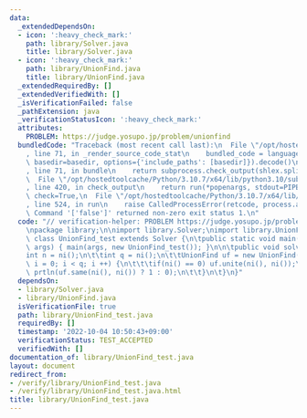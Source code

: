 ```yaml
---
data:
  _extendedDependsOn:
  - icon: ':heavy_check_mark:'
    path: library/Solver.java
    title: library/Solver.java
  - icon: ':heavy_check_mark:'
    path: library/UnionFind.java
    title: library/UnionFind.java
  _extendedRequiredBy: []
  _extendedVerifiedWith: []
  _isVerificationFailed: false
  _pathExtension: java
  _verificationStatusIcon: ':heavy_check_mark:'
  attributes:
    PROBLEM: https://judge.yosupo.jp/problem/unionfind
  bundledCode: "Traceback (most recent call last):\n  File \"/opt/hostedtoolcache/Python/3.10.7/x64/lib/python3.10/site-packages/onlinejudge_verify/documentation/build.py\"\
    , line 71, in _render_source_code_stat\n    bundled_code = language.bundle(stat.path,\
    \ basedir=basedir, options={'include_paths': [basedir]}).decode()\n  File \"/opt/hostedtoolcache/Python/3.10.7/x64/lib/python3.10/site-packages/onlinejudge_verify/languages/user_defined.py\"\
    , line 71, in bundle\n    return subprocess.check_output(shlex.split(command))\n\
    \  File \"/opt/hostedtoolcache/Python/3.10.7/x64/lib/python3.10/subprocess.py\"\
    , line 420, in check_output\n    return run(*popenargs, stdout=PIPE, timeout=timeout,\
    \ check=True,\n  File \"/opt/hostedtoolcache/Python/3.10.7/x64/lib/python3.10/subprocess.py\"\
    , line 524, in run\n    raise CalledProcessError(retcode, process.args,\nsubprocess.CalledProcessError:\
    \ Command '['false']' returned non-zero exit status 1.\n"
  code: "// verification-helper: PROBLEM https://judge.yosupo.jp/problem/unionfind\n\
    \npackage library;\n\nimport library.Solver;\nimport library.UnionFind;\n\npublic\
    \ class UnionFind_test extends Solver {\n\tpublic static void main(final String[]\
    \ args) { main(args, new UnionFind_test()); }\n\n\tpublic void solve() {\n\t\t\
    int n = ni();\n\t\tint q = ni();\n\t\tUnionFind uf = new UnionFind(n);\n\t\tfor(int\
    \ i = 0; i < q; i ++) {\n\t\t\tif(ni() == 0) uf.unite(ni(), ni());\n\t\t\telse\
    \ prtln(uf.same(ni(), ni()) ? 1 : 0);\n\t\t}\n\t}\n}"
  dependsOn:
  - library/Solver.java
  - library/UnionFind.java
  isVerificationFile: true
  path: library/UnionFind_test.java
  requiredBy: []
  timestamp: '2022-10-04 10:50:43+09:00'
  verificationStatus: TEST_ACCEPTED
  verifiedWith: []
documentation_of: library/UnionFind_test.java
layout: document
redirect_from:
- /verify/library/UnionFind_test.java
- /verify/library/UnionFind_test.java.html
title: library/UnionFind_test.java
---
```

